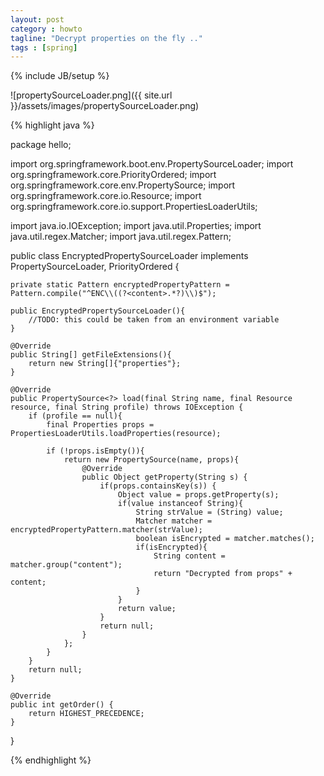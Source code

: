 ```yaml
---
layout: post
category : howto
tagline: "Decrypt properties on the fly .."
tags : [spring]
---
```

{% include JB/setup %}

![propertySourceLoader.png]({{ site.url }}/assets/images/propertySourceLoader.png)

{% highlight java %}

package hello;

import org.springframework.boot.env.PropertySourceLoader;
import org.springframework.core.PriorityOrdered;
import org.springframework.core.env.PropertySource;
import org.springframework.core.io.Resource;
import org.springframework.core.io.support.PropertiesLoaderUtils;

import java.io.IOException;
import java.util.Properties;
import java.util.regex.Matcher;
import java.util.regex.Pattern;

public class EncryptedPropertySourceLoader implements PropertySourceLoader, PriorityOrdered {

    private static Pattern encryptedPropertyPattern = Pattern.compile("^ENC\\((?<content>.*?)\\)$");

    public EncryptedPropertySourceLoader(){
        //TODO: this could be taken from an environment variable
    }

    @Override
    public String[] getFileExtensions(){
        return new String[]{"properties"};
    }

    @Override
    public PropertySource<?> load(final String name, final Resource resource, final String profile) throws IOException {
        if (profile == null){
            final Properties props = PropertiesLoaderUtils.loadProperties(resource);

            if (!props.isEmpty()){
                return new PropertySource(name, props){
                    @Override
                    public Object getProperty(String s) {
                        if(props.containsKey(s)) {
                            Object value = props.getProperty(s);
                            if(value instanceof String){
                                String strValue = (String) value;
                                Matcher matcher =  encryptedPropertyPattern.matcher(strValue);
                                boolean isEncrypted = matcher.matches();
                                if(isEncrypted){
                                    String content = matcher.group("content");
                                    return "Decrypted from props" + content;
                                }
                            }
                            return value;
                        }
                        return null;
                    }
                };
            }
        }
        return null;
    }

    @Override
    public int getOrder() {
        return HIGHEST_PRECEDENCE;
    }
}

{% endhighlight %}
